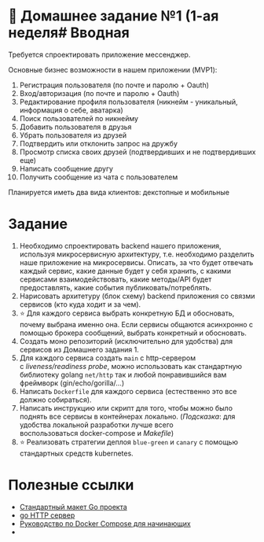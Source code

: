 # 📗 Домашнее задание №1 (1-ая неделя# Вводная 
Требуется спроектировать приложение мессенджер.

Основные бизнес возможности в нашем приложении (MVP1):

 1. Регистрация пользователя (по почте и паролю + Oauth)
 2. Вход/авторизация (по почте и паролю + Oauth)
 3. Редактирование профиля пользователя (никнейм - уникальный, информация о себе, аватарка)
 4. Поиск пользователей по никнейму
 5. Добавить пользователя в друзья
 6. Убрать пользователя из друзей
 7. Подтвердить или отклонить запрос на дружбу
 8. Просмотр списка своих друзей (подтвердивших и не подтвердивших еще)
 9. Написать сообщение другу
10. Получить сообщение из чата с пользователем


Планируется иметь два вида клиентов: декстопные и мобильные


# Задание
1. Необходимо спроектировать backend нашего приложения, используя микросервисную архитектуру, т.е. необходимо разделить наше приложение на микросервисы. Описать, за что будет отвечать каждый сервис, какие данные будет у себя хранить, с какими сервисами взаимодействовать, какие методы/API будет предоставлять, какие события публиковать/потреблять.
2. Нарисовать архитетуру (блок схему) backend приложения со связми сервисов (кто куда ходит и за чем).
3. ⭐ Для каждого сервиса выбрать конкретную БД и обосновать, почему выбрана именно она. Если сервисы общаются асинхронно с помощью брокера сообщений, выбрать конкретный и обосновать.
4. Создать моно репозиторий (исключительно для удобства) для сервисов из Домашнего задания 1.
5. Для каждого сервиса создать `main` с http-сервером c *liveness/readiness probe*, можно использовать как стандартную библиотеку golang `net/http` так и любой понравившийся вам фреймворк (gin/echo/gorilla/…)
6. Написать `Dockerfile` для каждого сервиса (естественно это все должно собираться).
7. Написать инструкцию или скрипт для того, чтобы можно было поднять все сервисы в контейнерах локально. (*Подсказка*: для удобства локальной разработки лучше всего воспользоваться docker-compose и *Makefile*)
8. ⭐ Реализовать стратегии деплоя `blue-green` и `canary` с помощью стандартных средств kubernetes.
 

# Полезные ссылки 
- [Стандартный макет Go проекта](https://github.com/golang-standards/project-layout/blob/master/README_ru.md)
- [go HTTP сервер](https://pkg.go.dev/net/http#hdr-Servers)
- [Руководство по Docker Compose для начинающих](https://habr.com/ru/companies/ruvds/articles/450312/)
- 